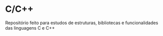 # C/C++
 Repositório feito para estudos de estruturas, bibliotecas e funcionalidades das linguagens C e C++
